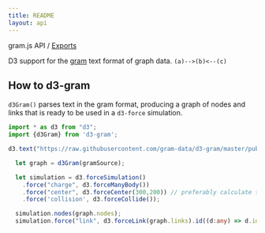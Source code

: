 ```yaml
---
title: README
layout: api
---
```


gram.js API / [Exports](modules.md)

D3 support for the [gram](http://gram-data.github.io) text format of graph data. `(a)-->(b)<--(c)`

## How to d3-gram

`d3Gram()` parses text in the gram format, producing a graph of nodes and links that is
ready to be used in a `d3-force` simulation.

``` TypeScript
import * as d3 from "d3";
import {d3Gram} from 'd3-gram';

d3.text("https://raw.githubusercontent.com/gram-data/d3-gram/master/public/miserables.gram").then( gramSource => {

  let graph = d3Gram(gramSource);

  let simulation = d3.forceSimulation()
    .force("charge", d3.forceManyBody())
    .force("center", d3.forceCenter(300,200)) // preferably calculate the center of the svg
    .force('collision', d3.forceCollide());

  simulation.nodes(graph.nodes);
  simulation.force("link", d3.forceLink(graph.links).id((d:any) => d.id))

```
